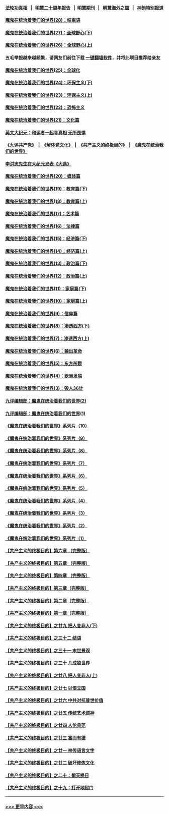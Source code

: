#### [法轮功真相](https://github.com/gfw-breaker/truth/blob/master/README.md?t=0) &nbsp;&nbsp;|&nbsp;&nbsp; [明慧二十周年报告](https://github.com/gfw-breaker/mh-reports/blob/master/README.md?t=0) &nbsp;&nbsp;|&nbsp;&nbsp;[明慧期刊](https://github.com/gfw-breaker/mh-qikan) &nbsp;&nbsp;|&nbsp;&nbsp; [明慧海外之窗](https://github.com/gfw-breaker/mh-news/blob/master/README.md?t=0) &nbsp;&nbsp;|&nbsp;&nbsp; [神韵特别报道](https://github.com/gfw-breaker/mh-news/blob/master/shenyun.md?t=0)
#### [魔鬼在统治着我们的世界(28)：结束语](../pages/nsc422/n10936246.md?t=06101002) 
#### [魔鬼在统治着我们的世界(27)：全球野心(下)](../pages/nsc422/n10928319.md?t=06101002) 
#### [魔鬼在统治着我们的世界(26)：全球野心(上)](../pages/nsc422/n10900318.md?t=06101002) 
#### 五毛举报越来越频繁，请网友们前往下载 [一键翻墙软件](https://github.com/gfw-breaker/ssr-accounts)，并将此项目推荐给亲友
#### [魔鬼在统治着我们的世界(25)：全球化](../pages/nsc422/n10788205.md?t=06101002) 
#### [魔鬼在统治着我们的世界(24)：环保主义(下)](../pages/nsc422/n10695307.md?t=06101002) 
#### [魔鬼在统治着我们的世界(23)：环保主义(上)](../pages/nsc422/n10688613.md?t=06101002) 
#### [魔鬼在统治着我们的世界(22)：恐怖主义](../pages/nsc422/n10614727.md?t=06101002) 
#### [魔鬼在统治着我们的世界(21)：文化篇](../pages/nsc422/n10597706.md?t=06101002) 
#### [英文大纪元：和读者一起寻真相 无所畏惧](../pages/nsc422/n12542027.md?t=06101002) 
#### [《九评共产党》](https://github.com/begood0513/9ping.md/blob/master/README.md) &nbsp;|&nbsp; [《解体党文化》](../../../../jtdwh.md/blob/master/README.md)  &nbsp;|&nbsp; [《共产主义的终极目的》](../../../../gczydzjmd.md/blob/master/README.md) &nbsp;|&nbsp; [《魔鬼在统治我们的世界》](../../../../mgztzwmdsj.md/blob/master/README.md) 
#### [李洪志先生在大纪元发表《大选》](../pages/nsc422/n12534746.md?t=06101002) 
#### [魔鬼在统治着我们的世界(20)：媒体篇](../pages/nsc422/n10586579.md?t=06101002) 
#### [魔鬼在统治着我们的世界(19)：教育篇(下)](../pages/nsc422/n10564808.md?t=06101002) 
#### [魔鬼在统治着我们的世界(18)：教育篇(上)](../pages/nsc422/n10526970.md?t=06101002) 
#### [魔鬼在统治着我们的世界(17)：艺术篇](../pages/nsc422/n10499093.md?t=06101002) 
#### [魔鬼在统治着我们的世界(16)：法律篇](../pages/nsc422/n10485969.md?t=06101002) 
#### [魔鬼在统治着我们的世界(15)：经济篇(下)](../pages/nsc422/n10469975.md?t=06101002) 
#### [魔鬼在统治着我们的世界(14)：经济篇(上)](../pages/nsc422/n10457370.md?t=06101002) 
#### [魔鬼在统治着我们的世界(13)：政治篇(下)](../pages/nsc422/n10448270.md?t=06101002) 
#### [魔鬼在统治着我们的世界(12)：政治篇(上)](../pages/nsc422/n10444576.md?t=06101002) 
#### [魔鬼在统治着我们的世界(11)：家庭篇(下)](../pages/nsc422/n10440961.md?t=06101002) 
#### [魔鬼在统治着我们的世界(10)：家庭篇(上)](../pages/nsc422/n10435448.md?t=06101002) 
#### [魔鬼在统治着我们的世界(9)：信仰篇](../pages/nsc422/n10432159.md?t=06101002) 
#### [魔鬼在统治着我们的世界(8)：渗透西方(下)](../pages/nsc422/n10429603.md?t=06101002) 
#### [魔鬼在统治着我们的世界(7)：渗透西方(上)](../pages/nsc422/n10426013.md?t=06101002) 
#### [魔鬼在统治着我们的世界(6)：输出革命](../pages/nsc422/n10421536.md?t=06101002) 
#### [魔鬼在统治着我们的世界(5)：东方杀戮](../pages/nsc422/n10417707.md?t=06101002) 
#### [魔鬼在统治着我们的世界(4)：欧洲发端](../pages/nsc422/n10414890.md?t=06101002) 
#### [魔鬼在统治着我们的世界(3)：毁人36计](../pages/nsc422/n10411583.md?t=06101002) 
#### [九评编辑部：魔鬼在统治着我们的世界(2)](../pages/nsc422/n10410036.md?t=06101002) 
#### [九评编辑部：魔鬼在统治着我们的世界(1)](../pages/nsc422/n10406825.md?t=06101002) 
#### [《魔鬼在统治着我们的世界》系列片（10）](../pages/nsc422/n12292670.md?t=06101002) 
#### [《魔鬼在统治着我们的世界》系列片（9）](../pages/nsc422/n12290859.md?t=06101002) 
#### [《魔鬼在统治着我们的世界》系列片（8）](../pages/nsc422/n12287445.md?t=06101002) 
#### [《魔鬼在统治着我们的世界》系列片（7）](../pages/nsc422/n12283425.md?t=06101002) 
#### [《魔鬼在统治着我们的世界》系列片（6）](../pages/nsc422/n12282314.md?t=06101002) 
#### [《魔鬼在统治着我们的世界》系列片（5）](../pages/nsc422/n12281419.md?t=06101002) 
#### [《魔鬼在统治着我们的世界》系列片（4）](../pages/nsc422/n12274024.md?t=06101002) 
#### [《魔鬼在统治着我们的世界》系列片（3）](../pages/nsc422/n12271322.md?t=06101002) 
#### [《魔鬼在统治着我们的世界》系列片（2）](../pages/nsc422/n12269049.md?t=06101002) 
#### [《魔鬼在统治着我们的世界》系列片（1）](../pages/nsc422/n12267575.md?t=06101002) 
#### [【共产主义的终极目的】第六章 （完整版）](../pages/nsc422/n11428913.md?t=06101002) 
#### [【共产主义的终极目的】第五章 （完整版）](../pages/nsc422/n11428912.md?t=06101002) 
#### [【共产主义的终极目的】第四章 （完整版）](../pages/nsc422/n11428907.md?t=06101002) 
#### [【共产主义的终极目的】第三章（完整版）](../pages/nsc422/n11428848.md?t=06101002) 
#### [【共产主义的终极目的】第二章（完整版）](../pages/nsc422/n11428831.md?t=06101002) 
#### [【共产主义的终极目的】第一章（完整版）](../pages/nsc422/n11417651.md?t=06101002) 
#### [【共产主义的终极目的】之廿九 把人变非人(下)](../pages/nsc422/n11344140.md?t=06101002) 
#### [【共产主义的终极目的】之三十二 结语](../pages/nsc422/n11360535.md?t=06101002) 
#### [【共产主义的终极目的】之三十一 末世景观](../pages/nsc422/n11351129.md?t=06101002) 
#### [【共产主义的终极目的】之三十 几成狼世界](../pages/nsc422/n11348280.md?t=06101002) 
#### [【共产主义的终极目的】之廿八 把人变非人(上)](../pages/nsc422/n11340492.md?t=06101002) 
#### [【共产主义的终极目的】之廿七 以恨立国](../pages/nsc422/n11336944.md?t=06101002) 
#### [【共产主义的终极目的】之廿六 中共对抗普世价值](../pages/nsc422/n11324785.md?t=06101002) 
#### [【共产主义的终极目的】之廿五 传统艺术颂神](../pages/nsc422/n11296396.md?t=06101002) 
#### [【共产主义的终极目的】之廿四 人伦典范](../pages/nsc422/n11296397.md?t=06101002) 
#### [【共产主义的终极目的】之廿三 富而有德](../pages/nsc422/n11283598.md?t=06101002) 
#### [【共产主义的终极目的】之廿一 神传语言文字](../pages/nsc422/n11263265.md?t=06101002) 
#### [【共产主义的终极目的】之廿二 破坏修炼文化](../pages/nsc422/n11245728.md?t=06101002) 
#### [【共产主义的终极目的】之二十：偷天换日](../pages/nsc422/n11238846.md?t=06101002) 
#### [【共产主义的终极目的】之十九：打开地狱门](../pages/nsc422/n11206376.md?t=06101002) 

----
#### [ >>> 更早内容 <<< ](../indexes/nsc422-earlier.md)

